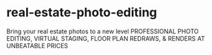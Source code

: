 # real-estate-photo-editing
Bring your real estate photos to a new level PROFESSIONAL PHOTO EDITING, VIRTUAL STAGING, FLOOR PLAN REDRAWS, &amp; RENDERS AT UNBEATABLE PRICES
